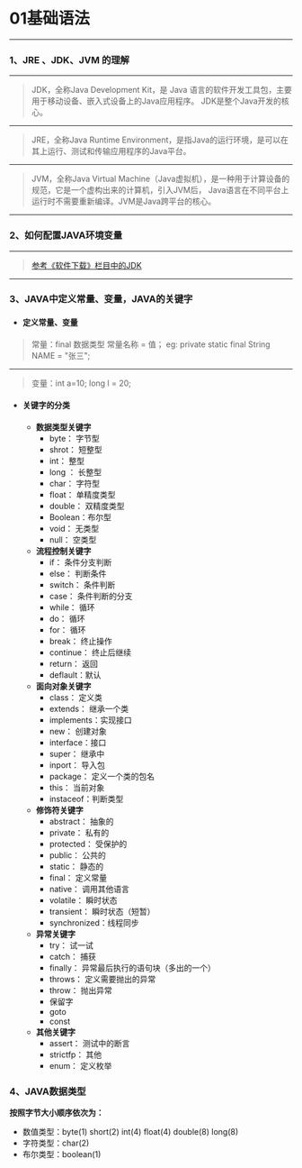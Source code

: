 # 01基础语法
---
### 1、JRE 、JDK、JVM 的理解
---
>JDK，全称Java Development Kit，是 Java 语言的软件开发工具包，主要用于移动设备、嵌入式设备上的Java应用程序。
>JDK是整个Java开发的核心。
---
>JRE，全称Java Runtime Environment，是指Java的运行环境，是可以在其上运行、测试和传输应用程序的Java平台。
---
>JVM，全称Java Virtual Machine（Java虚拟机），是一种用于计算设备的规范，它是一个虚构出来的计算机，引入JVM后，
>Java语言在不同平台上运行时不需要重新编译。JVM是Java跨平台的核心。
---

### 2、如何配置JAVA环境变量
---
> [参考《软件下载》栏目中的JDK](/软件下载/02JDK)
---

### 3、JAVA中定义常量、变量，JAVA的关键字
- #### 定义常量、变量
>常量：final 数据类型 常量名称 = 值； 
eg: private static final String NAME = "张三";
---
>变量：int a=10; long l = 20;
- #### 关键字的分类
    - **数据类型关键字**
        - byte： 字节型 
        - shrot： 短整型 
        - int： 整型 
        - long ： 长整型 
        - char： 字符型 
        - float： 单精度类型 
        - double： 双精度类型
        - Boolean：布尔型
        - void： 无类型
        - null： 空类型
    - **流程控制关键字**
        - if： 条件分支判断
        - else： 判断条件
        - switch： 条件判断
        - case： 条件判断的分支
        - while： 循环
        - do： 循环
        - for： 循环
        - break： 终止操作
        - continue： 终止后继续
        - return： 返回
        - deflault：默认
    - **面向对象关键字**
        - class： 定义类
        - extends： 继承一个类
        - implements：实现接口
        - new： 创建对象
        - interface：接口
        - super： 继承中
        - inport： 导入包
        - package： 定义一个类的包名
        - this： 当前对象
        - instaceof：判断类型
    - **修饰符关键字**
        - abstract： 抽象的
        - private： 私有的
        - protected： 受保护的
        - public： 公共的
        - static： 静态的
        - final： 定义常量
        - native： 调用其他语言
        - volatile： 瞬时状态
        - transient： 瞬时状态（短暂）
        - synchronized：线程同步
    - **异常关键字**
        - try： 试一试
        - catch： 捕获
        - finally： 异常最后执行的语句块（多出的一个）
        - throws： 定义需要抛出的异常
        - throw： 抛出异常
        - 保留字
        - goto
        - const
    - **其他关键字**
        - assert： 测试中的断言
        - strictfp： 其他
        - enum： 定义枚举
### 4、JAVA数据类型
**按照字节大小顺序依次为：**
- 数值类型：byte(1) short(2) int(4) float(4) double(8) long(8)
- 字符类型：char(2)
- 布尔类型：boolean(1)